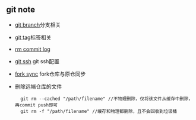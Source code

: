 ## git note
- [git branch](branch.md)分支相关
- [git tag](tag.md)标签相关
- [rm commit log](rm-commit-log.md)
- [git ssh](git_ssh.md) git ssh配置
- [fork sync](fork_sync.md) fork仓库与原仓同步
- 删除远端仓库的文件

		git rm --cached "/path/filename" //不物理删除，仅将该文件从缓存中删除，再commit push即可
		git rm -f "/path/filename" //缓存和物理都删除，且不会回收到垃圾桶
